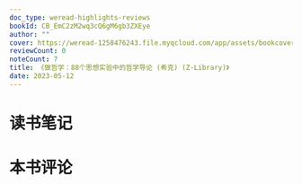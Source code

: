 ```yaml
---
doc_type: weread-highlights-reviews
bookId: CB_EmC2zM2wq3cQ6gM6gb3ZXEye
author: ""
cover: https://weread-1258476243.file.myqcloud.com/app/assets/bookcover/book_cover_default_imported_07.png
reviewCount: 0
noteCount: 7
title: 《做哲学：88个思想实验中的哲学导论 (希克) (Z-Library)》
date: 2023-05-12
---
```




# 读书笔记


# 本书评论
